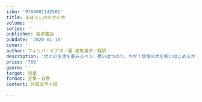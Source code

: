 ```yaml
---
isbn: '9784001142501'
title: まぼろしの小さい犬
volume: ''
series: ''
publisher: 岩波書店
pubdate: '2020-01-18'
cover: ''
author: フィリパ・ピアス／著 猪熊葉子／翻訳
description: '犬との生活を夢みるベン．思いはつのり，やがて想像の犬を飼いはじめるが……．[解説・小川洋子]'
price: '760'
genre: ''
target: 児童
format: 全集・双書
content: 外国文学小説

---
```

